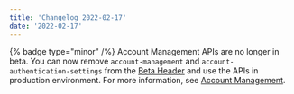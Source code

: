 ```yaml
---
title: 'Changelog 2022-02-17'
date: '2022-02-17'
---
```

{% badge type="minor" /%} Account Management APIs are no longer in beta. You can now remove `account-management` and `account-authentication-settings` from the [Beta Header](/docs/commerce-cloud/api-overview/api-contract#beta-ap-is) and use the APIs in production environment. For more information, see [Account Management](/docs/commerce-cloud/accounts/account_management).
